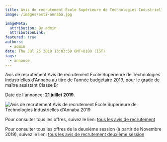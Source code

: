 ```yaml
---
title: Avis de recrutement École Supérieure de Technologies Industrielles d'Annaba
image: /images/esti-annaba.jpg

imageMeta:
  attribution: By admin
  attributionLink:
featured: true
authors:
  - admin
date: Thu Jul 25 2019 13:03:59 GMT+0100 (IST)
tags:
  - annonce
---
```


Avis de recrutement Avis de recrutement École Supérieure de Technologies Industrielles d'Annaba au titre de l'année budgétaire 2019, pour le grade de maître assistant Classe B:

Date de l'annonce: **21 juillet 2019**.

![Avis de recrutement Avis de recrutement École Supérieure de Technologies Industrielles d'Annaba 2019 ](/images/avis-de-recrutement-ecole-superieure-de-technologies-industrielles-annaba.jpg)


Pour consulter tous les offres, suivez le lien: [tous les avis de recrutement](/tous_les_avis_de_recrutement_annee_budgetaire_2019/)

Pour consulter tous les offres de la deuxième session (à partir de Novembre 2019), suivez le lien: [tous les avis de recrutement deuxième session](/tous-les-avis-de-recrutement-mitre-assistant-classe-b-au-titre-de-l-annee-2019-deuxieme-session/)
